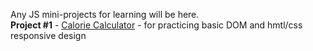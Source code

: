 Any JS mini-projects for learning will be here.  
**Project #1** - [Calorie Calculator](https://adamad44.github.io/learning-javascript/calorie-calculator/) - for practicing basic DOM and hmtl/css responsive design
